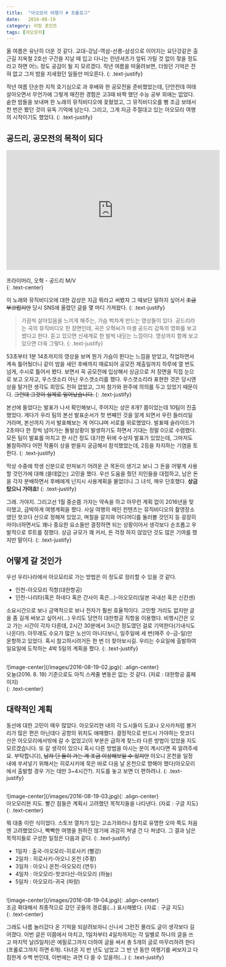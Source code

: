 ```yaml
---
title:  "아오모리 여행기 # 프롤로그"
date:   2016-08-19
category: 리빙 포인트
tags: [아오모리]
---
```

올 여름은 유난히 더운 것 같다. 교대-강남-역삼-선릉-삼성으로 이어지는 요단강같은 출근길 지옥철 2호선 구간을 지날 때 입고 다니는 린넨셔츠가 앞뒤 가릴 것 없이 젖을 정도라고 하면 어느 정도 공감이 될 지 모르겠다. 작년 여름을 떠올려보면, 더웠던 기억은 전혀 없고 그저 밤을 지새웠던 일들만 떠오른다. 
{: .text-justify}


작년 여름 단순한 지적 호기심으로 과 후배와 한 공모전을 준비했었는데, 단언컨데 여태 살아오면서 무언가에 그렇게 매진한 경험은 고3때 바짝 했던 수능 공부 외에는 없었다. 숱한 밤들을 보내며 한 노래의 뮤직비디오에 꽂혔었고, 그 뮤직비디오를 뻥 조금 보태서 천 번은 봤던 것이 유독 기억에 남는다. 그리고, 그게 지금 주절대고 있는 아오모리 여행의 시작이기도 했었다.
{: .text-justify}


## 공드리, 공모전의 목적이 되다


<div class="videowrapper">
<p align="middle">
<iframe width="560" height="315" src="https://www.youtube.com/embed/Ve-hW0eCnKQ" frameborder="0" allowfullscreen></iframe>
</p>
</div>
<figcaption>프라이머리, 오혁 - 공드리 M/V</figcaption>
{: .text-center}
<br>


이 노래와 뮤직비디오에 대한 감상은 지금 뭐라고 써봤자 그 때보단 덜하지 싶어서 ~~조금 부끄럽지만~~ 당시 SNS에 올렸던 글을 몇 마디 가져왔다.
{: .text-justify}


> 가끔씩 살아있음을 느끼게 해주는, 가슴 벅차게 만드는 영상들이 있다. 공드리라는 곡의 뮤직비디오 한 장면인데, 곡은 오혁씨가 미셸 공드리 감독의 영화를 보고 썼다고 한다. 듣고 있으면 신세계로 한 발씩 내딛는 느낌이다. 영상까지 함께 보고 있으면 더욱 그렇다. 
{: .text-justify}


53초부터 1분 14초까지의 영상을 보며 뭔가 가슴이 뛴다는 느낌을 받았고, 작업하면서 계속 틀어뒀더니 같이 밤을 새던 후배까지 매료되어 공모전 제출일까지 하루에 열 번도 넘게, 수시로 틀어서 봤다. 보면서 꼭 공모전에 입상해서 상금으로 저 장면을 직접 눈으로 보고 오자고, 우스갯소리 아닌 우스갯소리를 했다. 우스갯소리라 표현한 것은 당시엔 상을 탈거란 생각도 희망도 전혀 없었고, 그저 참가와 완주에 의의를 두고 있었기 때문이다. ~~그런데 그것이 실제로 일어났습니다.~~
{: .text-justify}


본선에 들었다는 발표가 나서 확인해보니, 주어지는 상은 8개? 쯤이었는데 10팀이 진출했었다. 게다가 우리 팀의 본선 발표순서가 첫 번째인 것을 알게 되면서 우린 들러리일 거라며, 본선까지 가서 발표해보는 게 어디냐며 서로를 위로했었다. 발표때 슬라이드가 2초마다 한 장씩 넘어가는 돌발상황이 발생하기도 하면서 기대는 정말 0으로 수렴했다. 모든 팀이 발표를 마치고 한 시간 정도 대기한 뒤에 수상자 발표가 있었는데, 그마저도 불참하려다 어떤 작품이 상을 받을지 궁금해서 참석했었는데, 2등을 차지하는 기염을 토한다.
{: .text-justify}

막상 수중에 학생 신분으로 만져보기 어려운 큰 목돈이 생기고 보니 그 돈을 어떻게 사용할 것인가에 대해 (쓸데없는) 고민을 했다. 우선 도움을 줬던 지인들을 대접하고, 남은 돈을 각자 분배하면서 후배에게 넌지시 사용계획을 물었더니 그 녀석, 매우 단호했다. **상금 탔으니 가야죠!**
{: .text-justify}


그래. 가야지. 그리고선 1월 중순쯤 가자는 약속을 하고 아무런 계획 없이 2016년을 맞이했고, 급박하게 여행계획을 짰다. 사실 여행의 메인 컨텐츠는 뮤직비디오의 촬영장소였던 핫코다 산으로 정해져 있었고, 며칠을 갈지와 어디어디를 둘러볼 것인지 등 굉장히 마이너하면서도 꽤나 중요한 요소들만 결정하면 되는 상황이어서 생각보다 순조롭고 우발적으로 루트를 정했다. 상금 규모가 꽤 커서, 돈 걱정 하지 않았던 것도 많은 기여를 했지만 말이다.
{: .text-justify}


## 어떻게 갈 것인가

우선 우리나라에서 아오모리로 가는 방법은 이 정도로 정리할 수 있을 것 같다.

- 인천-아오모리 직항(대한항공)
- 인천-나리타(혹은 하네다 혹은 간사이 혹은...)-아오모리(일본 국내선 혹은 신칸센)

소요시간으로 보나 금액적으로 보나 전자가 훨씬 효율적이다. 고민할 거리도 없지만 글을 좀 길게 써보고 싶어서(...) 우리도 당연히 대한항공 직항을 이용했다. 비행시간은 오고 가는 시간이 각자 다른데, 2시간 30분에서 3시간 정도였던 걸로 기억한다(기내식도 나온다!). 아무래도 수요가 많은 노선이 아니다보니, 일주일에 세 번(매주 수-금-일)만 운항하고 있었다. 혹시 참고하시려거든 한 번 더 찾아보시길. 우리는 수요일에 출발하여 일요일에 도착하는 4박 5일의 계획을 짰다.
{: .text-justify}


<br>
![image-center](/images/2016-08-19-02.jpg){: .align-center}
<figcaption>오늘(2016. 8. 19) 기준으로도 아직 스케줄 변동은 없는 것 같다. (자료 : 대한항공 홈페이지)</figcaption>
{: .text-center}
<br>


## 대략적인 계획

동선에 대한 고민이 매우 많았다. 아오모리현 내의 각 도시들이 도쿄나 오사카처럼 볼거리가 많은 편은 아닌데다 공항의 위치도 애매했다. 결정적으로 반드시 가야하는 핫코다산은 아오모리에서밖에 갈 수 없었고(이 부분은 급하게 찾느라 다른 방법이 있었을 지도 모르겠습니다. 또 갈 생각이 있으니 혹시 다른 방법을 아시는 분이 계시다면 꼭 알려주세요. 부탁합니다), ~~남자 단 둘이 가는 게 조금 이상해보일 수 있지만~~ 아오니 온천을 일정 내에 쑤셔넣기 위해서는 히로사키에 묵은 바로 다음 날 온천으로 향해야 했다(아오모리에서 출발할 경우 가는 데만 3~4시간?). 지도를 놓고 보면 더 편하려나.
{: .text-justify}

<br>
![image-center](/images/2016-08-19-03.jpg){: .align-center}
<figcaption>아오모리현 지도. 빨간 점들은 계획시 고려했던 목적지들을 나타낸다. (자료 : 구글 지도)</figcaption>
{: .text-center}
<br>


뭐 대충 이런 식이었다. 스토브 열차가 있는 고쇼가와라나 참치로 유명한 오마 쪽도 처음엔 고려했었으나, 빡빡한 여행을 원하진 않기에 과감히 쳐낼 건 다 쳐냈다. 그 결과 남은 목적지들로 구성한 일정은 다음과 같다.
{: .text-justify}


- 1일차 : 출국-아오모리-히로사키 (빨강)
- 2일차 : 히로사키-아오니 온천 (주황)
- 3일차 : 아오니 온천-아오모리 (연두)
- 4일차 : 아오모리-핫코다산-아오모리 (하늘)
- 5일차 : 아오모리-귀국 (파랑)

<br>
![image-center](/images/2016-08-19-04.jpg){: .align-center}
<figcaption>조금 확대해서 최종적으로 갔던 곳들의 경로를(...) 표시해봤다. (자료 : 구글 지도)</figcaption>
{: .text-center}
<br>

그래도 나름 놀러갔다 온 기억을 되살려보자니 신나서 그런진 몰라도 글이 생각보다 길어졌다. 이번 글은 이쯤에서 마치고, 1일차부터 4일차까지는 각 일별로 하나의 글을 쓰고 마지막 날(5일차)은 에필로그까지 더하여 글을 써서 총 5개의 글로 마무리하려 한다(프롤로그까지 하면 6개). 다녀온 지 반 년도 넘었고 그 반 년 동안 여행기를 써보자고 다짐한게 수백 번인데, 이번에는 과연 다 쓸 수 있을까(...)
{: .text-justify}